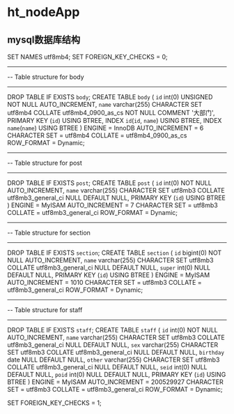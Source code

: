 # ht_nodeApp


## mysql数据库结构

SET NAMES utf8mb4;
SET FOREIGN_KEY_CHECKS = 0;

-- ----------------------------
-- Table structure for body
-- ----------------------------
DROP TABLE IF EXISTS `body`;
CREATE TABLE `body`  (
  `id` int(0) UNSIGNED NOT NULL AUTO_INCREMENT,
  `name` varchar(255) CHARACTER SET utf8mb4 COLLATE utf8mb4_0900_as_cs NOT NULL COMMENT '大部门',
  PRIMARY KEY (`id`) USING BTREE,
  INDEX `id`(`id`, `name`) USING BTREE,
  INDEX `name`(`name`) USING BTREE
) ENGINE = InnoDB AUTO_INCREMENT = 6 CHARACTER SET = utf8mb4 COLLATE = utf8mb4_0900_as_cs ROW_FORMAT = Dynamic;

-- ----------------------------
-- Table structure for post
-- ----------------------------
DROP TABLE IF EXISTS `post`;
CREATE TABLE `post`  (
  `id` int(0) NOT NULL AUTO_INCREMENT,
  `name` varchar(255) CHARACTER SET utf8mb3 COLLATE utf8mb3_general_ci NULL DEFAULT NULL,
  PRIMARY KEY (`id`) USING BTREE
) ENGINE = MyISAM AUTO_INCREMENT = 7 CHARACTER SET = utf8mb3 COLLATE = utf8mb3_general_ci ROW_FORMAT = Dynamic;

-- ----------------------------
-- Table structure for section
-- ----------------------------
DROP TABLE IF EXISTS `section`;
CREATE TABLE `section`  (
  `id` bigint(0) NOT NULL AUTO_INCREMENT,
  `name` varchar(255) CHARACTER SET utf8mb3 COLLATE utf8mb3_general_ci NULL DEFAULT NULL,
  `super` int(0) NULL DEFAULT NULL,
  PRIMARY KEY (`id`) USING BTREE
) ENGINE = MyISAM AUTO_INCREMENT = 1010 CHARACTER SET = utf8mb3 COLLATE = utf8mb3_general_ci ROW_FORMAT = Dynamic;

-- ----------------------------
-- Table structure for staff
-- ----------------------------
DROP TABLE IF EXISTS `staff`;
CREATE TABLE `staff`  (
  `id` int(0) NOT NULL AUTO_INCREMENT,
  `name` varchar(255) CHARACTER SET utf8mb3 COLLATE utf8mb3_general_ci NULL DEFAULT NULL,
  `sex` varchar(255) CHARACTER SET utf8mb3 COLLATE utf8mb3_general_ci NULL DEFAULT NULL,
  `birthday` date NULL DEFAULT NULL,
  `other` varchar(255) CHARACTER SET utf8mb3 COLLATE utf8mb3_general_ci NULL DEFAULT NULL,
  `seid` int(0) NULL DEFAULT NULL,
  `poid` int(0) NULL DEFAULT NULL,
  PRIMARY KEY (`id`) USING BTREE
) ENGINE = MyISAM AUTO_INCREMENT = 200529927 CHARACTER SET = utf8mb3 COLLATE = utf8mb3_general_ci ROW_FORMAT = Dynamic;

SET FOREIGN_KEY_CHECKS = 1;
